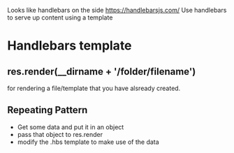 <!-- TITLE: Handlebars -->
<!-- SUBTITLE: A quick summary of Handlebars -->
Looks like handlebars on the side
https://handlebarsjs.com/
Use handlebars to serve up content using a template
# Handlebars template

## res.render(__dirname + '/folder/filename')
for rendering a file/template that you have alsready created. 

## Repeating Pattern
- Get some data and put it in an object
- pass that object to res.render
- modify the .hbs template to make use of the data




